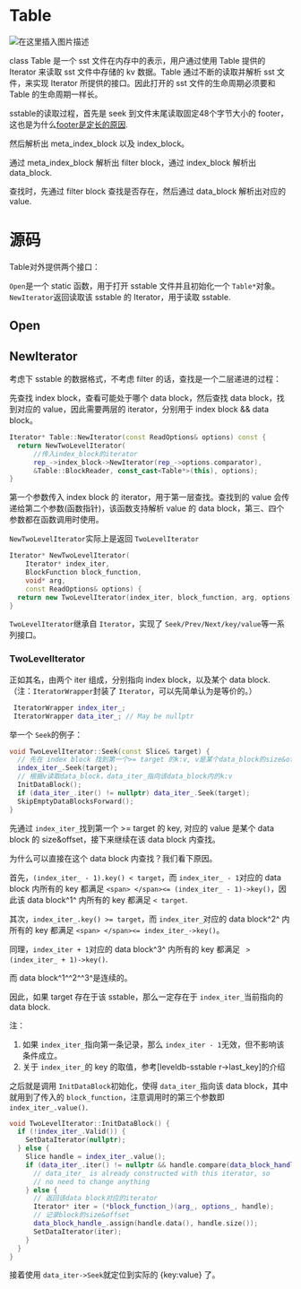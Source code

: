 # Table

![在这里插入图片描述](https://img-blog.csdnimg.cn/20210604011230138.png?x-oss-process=image/watermark,type_ZmFuZ3poZW5naGVpdGk,shadow_10,text_aHR0cHM6Ly9ibG9nLmNzZG4ubmV0L3dlaXhpbl80MjY1MzQwNg==,size_16,color_FFFFFF,t_70#pic_center)

class Table 是一个 sst 文件在内存中的表示，用户通过使用 Table 提供的 Iterator 来读取 sst 文件中存储的 kv 数据。Table 通过不断的读取并解析 sst 文件，来实现 Iterator 所提供的接口。因此打开的 sst 文件的生命周期必须要和 Table 的生命周期一样长。

sstable的读取过程，首先是 seek 到文件末尾读取固定48个字节大小的 footer，这也是为什么[footer是定长的原因](https://izualzhy.cn/leveldb-sstable#33-footer).

然后解析出 meta_index_block 以及 index_block。

通过 meta_index_block 解析出 filter block，通过 index_block 解析出 data_block.

查找时，先通过 filter block 查找是否存在，然后通过 data_block 解析出对应的 value.

# 源码

Table对外提供两个接口：

`Open`是一个 static 函数，用于打开 sstable 文件并且初始化一个 `Table*`对象。
`NewIterator`返回读取该 sstable 的 Iterator，用于读取 sstable.

## Open


## NewIterator

考虑下 sstable 的数据格式，不考虑 filter 的话，查找是一个二层递进的过程：

先查找 index block，查看可能处于哪个 data block，然后查找 data block，找到对应的 value，因此需要两层的 iterator，分别用于 index block && data block。

```cpp
Iterator* Table::NewIterator(const ReadOptions& options) const {
  return NewTwoLevelIterator(
      //传入index_block的iterator
      rep_->index_block->NewIterator(rep_->options.comparator),
      &Table::BlockReader, const_cast<Table*>(this), options);
}
```

第一个参数传入 index block 的 iterator，用于第一层查找。查找到的 value 会传递给第二个参数(函数指针)，该函数支持解析 value 的 data block，第三、四个参数都在函数调用时使用。

`NewTwoLevelIterator`实际上是返回 `TwoLevelIterator`

```cpp
Iterator* NewTwoLevelIterator(
    Iterator* index_iter,
    BlockFunction block_function,
    void* arg,
    const ReadOptions& options) {
  return new TwoLevelIterator(index_iter, block_function, arg, options);
}
```

`TwoLevelIterator`继承自 `Iterator`，实现了 `Seek/Prev/Next/key/value`等一系列接口。

### TwoLevelIterator

正如其名，由两个 iter 组成，分别指向 index block，以及某个 data block.（注：`IteratorWrapper`封装了 `Iterator`，可以先简单认为是等价的。）

```cpp
 IteratorWrapper index_iter_;
 IteratorWrapper data_iter_; // May be nullptr
```

举一个 `Seek`的例子：

```cpp
void TwoLevelIterator::Seek(const Slice& target) {
  // 先在 index block 找到第一个>= target 的k:v, v是某个data_block的size&offset
  index_iter_.Seek(target);
  // 根据v读取data_block，data_iter_指向该data_block内的k:v
  InitDataBlock();
  if (data_iter_.iter() != nullptr) data_iter_.Seek(target);
  SkipEmptyDataBlocksForward();
}
```

先通过 `index_iter_`找到第一个 >= target 的 key, 对应的 value 是某个 data block 的 size&offset，接下来继续在该 data block 内查找。

为什么可以直接在这个 data block 内查找？我们看下原因。

首先，`(index_iter_ - 1).key() < target`，而 `index_iter_ - 1`对应的 data block 内所有的 key 都满足 `<span> </span><= (index_iter_ - 1)->key()`，因此该 data block^1^ 内所有的 key 都满足 `< target`.

其次，`index_iter_.key() >= target`，而 `index_iter_`对应的 data block^2^ 内所有的 key 都满足 `<span> </span><= index_iter_->key()`。

同理，`index_iter + 1`对应的 data block^3^ 内所有的 key 都满足 ` > (index_iter_ + 1)->key()`.

而 data block^1^^2^^3^是连续的。

因此，如果 target 存在于该 sstable，那么一定存在于 `index_iter_`当前指向的 data block.

注：

1. 如果 `index_iter_`指向第一条记录，那么 `index_iter - 1`无效，但不影响该条件成立。
2. 关于 `index_iter_`的 key 的取值，参考[leveldb-sstable r->last_key]的介绍

之后就是调用 `InitDataBlock`初始化，使得 `data_iter_`指向该 data block，其中就用到了传入的 `block_function`，注意调用时的第三个参数即 `index_iter_.value()`.

```cpp
void TwoLevelIterator::InitDataBlock() {
  if (!index_iter_.Valid()) {
    SetDataIterator(nullptr);
  } else {
    Slice handle = index_iter_.value();
    if (data_iter_.iter() != nullptr && handle.compare(data_block_handle_) == 0) {
      // data_iter_ is already constructed with this iterator, so
      // no need to change anything
    } else {
      // 返回该data block对应的iterator
      Iterator* iter = (*block_function_)(arg_, options_, handle);
      // 记录block的size&offset
      data_block_handle_.assign(handle.data(), handle.size());
      SetDataIterator(iter);
    }
  }
}
```

接着使用 `data_iter->Seek`就定位到实际的 {key:value} 了。
